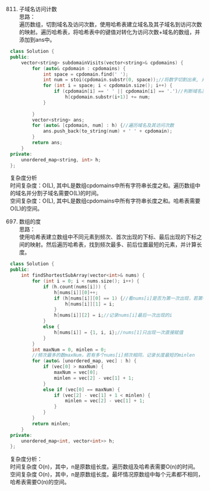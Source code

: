 811. 子域名访问计数  
思路：  
遍历数组，切割域名及访问次数，使用哈希表建立域名及其子域名到访问次数的映射。遍历哈希表，将哈希表中的键值对转化为访问次数+域名的数组，并添加到ans中。  
```cpp
class Solution {
public:
    vector<string> subdomainVisits(vector<string>& cpdomains) {
        for (auto& cpdomain : cpdomains) {
            int space = cpdomain.find(' ');
            int num = stoi(cpdomain.substr(0, space));//将数字切割出来, 并转换为int类型
            for (int i = space; i < cpdomain.size(); i++) {
                if (cpdomain[i] == ' ' || cpdomain[i] == '.')//判断域名及子域名
                    h[cpdomain.substr(i+1)] += num;
            }
            
        }
        vector<string> ans;
        for (auto& [cpdomain, num] : h) {//遍历域名及其访问次数
            ans.push_back(to_string(num) + ' ' + cpdomain);
        }
        return ans;
    }
private:
    unordered_map<string, int> h;
};
```
复杂度分析  
时间复杂度：O(L), 其中L是数组cpdomains中所有字符串长度之和。遍历数组中的域名并分割子域名需要O(L)的时间。  
空间复杂度：O(L), 其中L是数组cpdomains中所有字符串长度之和。哈希表需要O(L)的空间。  
  
  
  
697. 数组的度  
思路：  
使用哈希表建立数组中不同元素到频次、首次出现的下标、最后出现的下标之间的映射。然后遍历哈希表，找到频次最多、前后位置最短的元素，并计算长度。  
```cpp
class Solution {
public:
    int findShortestSubArray(vector<int>& nums) {
        for (int i = 0; i < nums.size(); i++) {
            if (h.count(nums[i])) {
                h[nums[i]][0]++;
                if (h[nums[i]][0] == 1) {//看nums[i]是否为第一次出现，若第一次出现则记录i
                    h[nums[i]][1] = i;
                }
                h[nums[i]][2] = i;//记录nums[i]最后一次出现的i
            }
            else {
                h[nums[i]] = {1, i, i};//nums[1]只出现一次直接赋值
            }
        }
        int maxNum = 0, minlen = 0;
        //频次最多的数maxNum，若有多个nums[i]频次相同，记录长度最短的minlen
        for (auto& [unordered_map, vec] : h) {
            if (vec[0] > maxNum) {
                maxNum = vec[0];
                minlen = vec[2] - vec[1] + 1;
            }
            else if (vec[0] == maxNum) {
                if (vec[2] - vec[1] + 1 < minlen) {
                    minlen = vec[2] - vec[1] + 1;
                }
            }
        }
        return minlen;
    }
private:
    unordered_map<int, vector<int>> h;
};
```
复杂度分析：  
时间复杂度 O(n)，其中，n是原数组长度。遍历数组及哈希表需要O(n)的时间。  
空间复杂度 O(n)，其中，n是原数组长度。最坏情况原数组中每个元素都不相同，哈希表需要O(n)的空间。  


